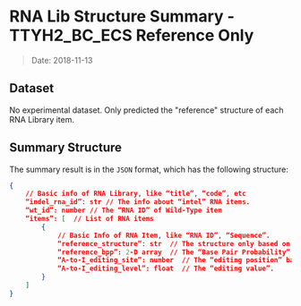 # RNA Lib Structure Summary - TTYH2_BC_ECS Reference Only

> Date: 2018-11-13

## Dataset

No experimental dataset. Only predicted the "reference" structure of each RNA Library item. 

## Summary Structure

The summary result is in the `JSON` format, which has the following structure: 

```json
{
    // Basic info of RNA Library, like “title”, “code”, etc
	“indel_rna_id”: str // The info about “intel” RNA items.
	“wt_id”: number // The “RNA ID” of Wild-Type item
	“items”: [  // List of RNA items
		{
			// Basic Info of RNA Item, like “RNA ID”, “Sequence”.
			“reference_structure”: str  // The structure only based on “sequence”
			“reference_bpp”: 2-D array  // The “Base Pair Probability” of each “nt” pair - 2-dimensional array. 
			“A-to-I_editing_site”: number  // The “editing position” based on the “Sequence”.
			“A-to-I_editing_level”: float  // The “editing value”.
		} 
	]
}
```
